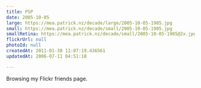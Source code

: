 ```yaml
---
title: PSP
date: 2005-10-05
large: https://mea.patrick.nz/decade/large/2005-10-05-1985.jpg
small: https://mea.patrick.nz/decade/small/2005-10-05-1985.jpg
smallRetina: https://mea.patrick.nz/decade/small/2005-10-05-1985@2x.jpg
flickrUrl: null
photoId: null
createdAt: 2011-01-30 11:07:19.436561
updatedAt: 2006-07-11 04:51:18

---
```

Browsing my Flickr friends page.
